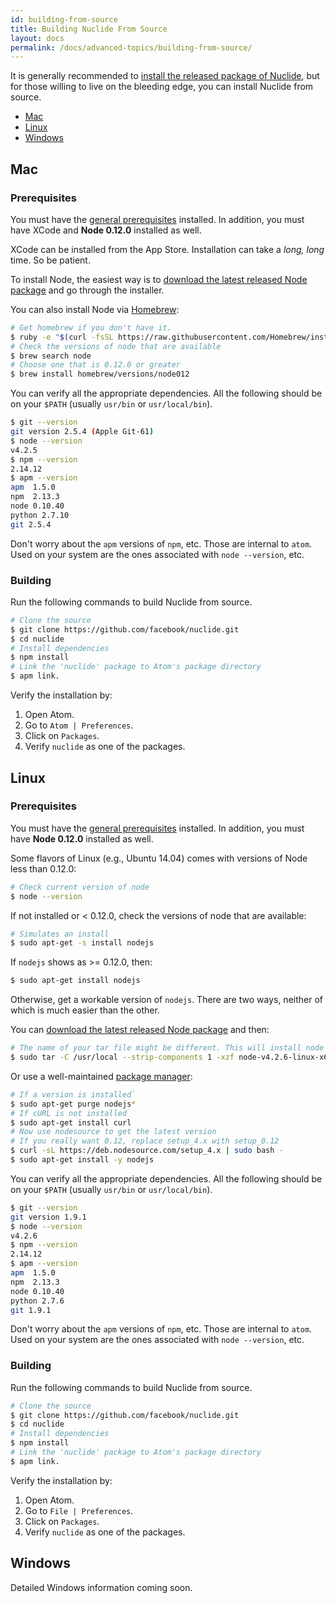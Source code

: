 ```yaml
---
id: building-from-source
title: Building Nuclide From Source
layout: docs
permalink: /docs/advanced-topics/building-from-source/
---
```


It is generally recommended to [install the released package of Nuclide](/docs/setup), but for
those willing to live on the bleeding edge, you can install Nuclide from source.

- [Mac](#mac)
- [Linux](#linux)
- [Windows](#windows)

## Mac

### Prerequisites

You must have the [general prerequisites](/docs/editor/setup#mac__prerequisites) installed. In
addition, you must have XCode and **Node 0.12.0** installed as well.

XCode can be installed from the App Store. Installation can take a *long, long* time. So be patient.

To install Node, the easiest way is to [download the latest released Node
package](https://nodejs.org) and go through the installer.

You can also install Node via [Homebrew](http://brew.sh/):

```bash
# Get homebrew if you don't have it.
$ ruby -e "$(curl -fsSL https://raw.githubusercontent.com/Homebrew/install/master/install)"
# Check the versions of node that are available
$ brew search node
# Choose one that is 0.12.0 or greater
$ brew install homebrew/versions/node012
```

You can verify all the appropriate dependencies. All the following should be on your `$PATH`
(usually `usr/bin` or `usr/local/bin`).

```bash
$ git --version
git version 2.5.4 (Apple Git-61)
$ node --version
v4.2.5
$ npm --version
2.14.12
$ apm --version
apm  1.5.0
npm  2.13.3
node 0.10.40
python 2.7.10
git 2.5.4
```

Don't worry about the `apm` versions of `npm`, etc. Those are internal to `atom`. Used on your
system are the ones associated with `node --version`, etc.

### Building

Run the following commands to build Nuclide from source.

```bash
# Clone the source
$ git clone https://github.com/facebook/nuclide.git
$ cd nuclide
# Install dependencies
$ npm install
# Link the 'nuclide' package to Atom's package directory
$ apm link.
```

Verify the installation by:

1. Open Atom.
2. Go to `Atom | Preferences`.
3. Click on `Packages`.
4. Verify `nuclide` as one of the packages.

## Linux

### Prerequisites

You must have the [general prerequisites](/docs/editor/setup#linux__prerequisites) installed. In
addition, you must have **Node 0.12.0** installed as well.

Some flavors of Linux (e.g., Ubuntu 14.04) comes with versions of Node less than 0.12.0:

```bash
# Check current version of node
$ node --version
```

If not installed or < 0.12.0, check the versions of node that are available:

```bash
# Simulates an install
$ sudo apt-get -s install nodejs
```

If `nodejs` shows as >= 0.12.0, then:

```bash
$ sudo apt-get install nodejs
```

Otherwise, get a workable version of `nodejs`. There are two ways, neither of which is much easier
than the other.

You can [download the latest released Node package](https://nodejs.org) and then:

```bash
# The name of your tar file might be different. This will install node in /usr/local
$ sudo tar -C /usr/local --strip-components 1 -xzf node-v4.2.6-linux-x64.tar.gz
```

Or use a well-maintained [package manager](https://nodejs.org/en/download/package-manager/#debian-and-ubuntu-based-linux-distributions):

```bash
# If a version is installed`
$ sudo apt-get purge nodejs*
# If cURL is not installed
$ sudo apt-get install curl
# Now use nodesource to get the latest version
# If you really want 0.12, replace setup_4.x with setup_0.12
$ curl -sL https://deb.nodesource.com/setup_4.x | sudo bash -
$ sudo apt-get install -y nodejs
```

You can verify all the appropriate dependencies. All the following should be on your `$PATH`
(usually `usr/bin` or `usr/local/bin`).

```bash
$ git --version
git version 1.9.1
$ node --version
v4.2.6
$ npm --version
2.14.12
$ apm --version
apm  1.5.0
npm  2.13.3
node 0.10.40
python 2.7.6
git 1.9.1
```

Don't worry about the `apm` versions of `npm`, etc. Those are internal to `atom`. Used on your
system are the ones associated with `node --version`, etc.

### Building

Run the following commands to build Nuclide from source.

```bash
# Clone the source
$ git clone https://github.com/facebook/nuclide.git
$ cd nuclide
# Install dependencies
$ npm install
# Link the 'nuclide' package to Atom's package directory
$ apm link.
```

Verify the installation by:

1. Open Atom.
2. Go to `File | Preferences`.
3. Click on `Packages`.
4. Verify `nuclide` as one of the packages.

## Windows

Detailed Windows information coming soon.
